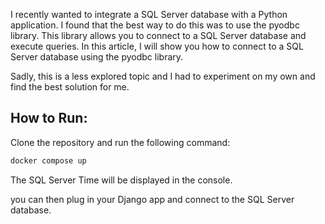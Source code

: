 I recently wanted to integrate a SQL Server database with a Python application. I found that the best way to do this was to use the pyodbc library. This library allows you to connect to a SQL Server database and execute queries. In this article, I will show you how to connect to a SQL Server database using the pyodbc library.

Sadly, this is a less explored topic and I had to experiment on my own and find the best solution for me.

## How to Run:
Clone the repository and run the following command:
```bash
docker compose up
```

The SQL Server Time will be displayed in the console.

you can then plug in your Django app and connect to the SQL Server database.